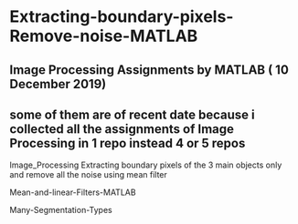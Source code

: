 # Extracting-boundary-pixels-Remove-noise-MATLAB

Image Processing Assignments by MATLAB ( 10 December 2019)
--------------------------------------------------------
some of them are of recent date because i collected all the assignments of Image Processing in 1 repo instead 4 or 5 repos
---------------------------------------------------------------------------------------------------------
Image_Processing Extracting boundary pixels of the 3 main objects only and remove all the noise using mean filter 

Mean-and-linear-Filters-MATLAB

Many-Segmentation-Types


